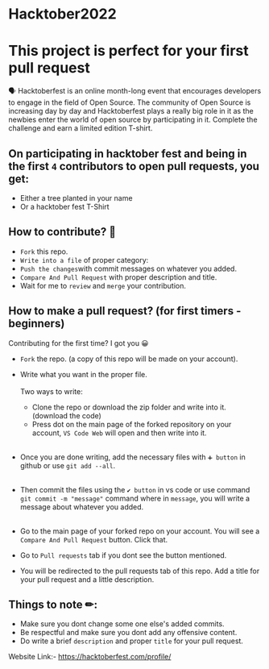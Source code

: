 # Hacktober2022

# This project is perfect for your first pull request
🗣 Hacktoberfest is an online month-long event that encourages developers to engage in the field of Open Source. The community of Open Source is increasing day by day and Hacktoberfest plays a really big role in it as the newbies enter the world of open source by participating in it. Complete the challenge and earn a limited edition T-shirt.

## On participating in hacktober fest and being in the first `4` contributors to open pull requests, you get:
- Either a tree planted in your name
- Or a hacktober fest T-Shirt

## How to contribute? 🤝

- `Fork` this repo.
- `Write into a file` of proper category: <br/>
- `Push the changes`with commit messages on whatever you added.
- `Compare And Pull Request` with proper description and title.
-  Wait for me to `review` and `merge` your contribution.

## How to make a pull request? (for first timers - beginners)

Contributing for the first time? I got you 😀

- `Fork` the repo. (a copy of this repo will be made on your account).



- Write what you want in the proper file.<br/><br/>
    Two ways to write: <br/>
  - Clone the repo or download the zip folder and write into it. (download the code)
  - Press dot on the main page of the forked repository on your account, `VS Code Web` will open and then write into it.<br/><br/>
- Once you are done writing, add the necessary files with `➕ button` in github or use `git add --all`.<br/><br/>
- Then commit the files using the `✔ button` in vs code or use command `git commit -m "message"` command where in `message`, you will write a message about whatever you added.<br/><br/>



- Go to the main page of your forked repo on your account. You will see a `Compare And Pull Request` button. Click that.



- Go to `Pull requests` tab if you dont see the button mentioned.



- You will be redirected to the pull requests tab of this repo. Add a title for your pull request and a little description.

## Things to note ✏:

- Make sure you dont change some one else's added commits.
- Be respectful and make sure you dont add any offensive content.
- Do write a brief `description` and proper `title` for your pull request.

Website Link:- https://hacktoberfest.com/profile/
